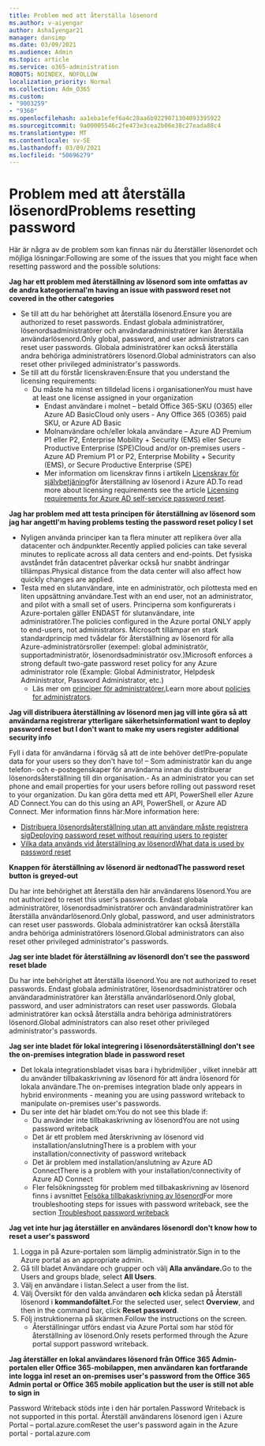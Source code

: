 ```yaml
---
title: Problem med att återställa lösenord
ms.author: v-aiyengar
author: AshaIyengar21
manager: dansimp
ms.date: 03/09/2021
ms.audience: Admin
ms.topic: article
ms.service: o365-administration
ROBOTS: NOINDEX, NOFOLLOW
localization_priority: Normal
ms.collection: Adm_O365
ms.custom:
- "9003259"
- "9360"
ms.openlocfilehash: aa1eba1efef6a4c28aa6b9229071304093395922
ms.sourcegitcommit: 9a00005546c2fe473e3cea2b06e38c27eada88c4
ms.translationtype: MT
ms.contentlocale: sv-SE
ms.lasthandoff: 03/09/2021
ms.locfileid: "50696279"
---
```

# <a name="problems-resetting-password"></a><span data-ttu-id="dc72d-102">Problem med att återställa lösenord</span><span class="sxs-lookup"><span data-stu-id="dc72d-102">Problems resetting password</span></span>

<span data-ttu-id="dc72d-103">Här är några av de problem som kan finnas när du återställer lösenordet och möjliga lösningar:</span><span class="sxs-lookup"><span data-stu-id="dc72d-103">Following are some of the issues that you might face when resetting password and the possible solutions:</span></span>

<span data-ttu-id="dc72d-104">**Jag har ett problem med återställning av lösenord som inte omfattas av de andra kategorierna**</span><span class="sxs-lookup"><span data-stu-id="dc72d-104">**I'm having an issue with password reset not covered in the other categories**</span></span>

- <span data-ttu-id="dc72d-105">Se till att du har behörighet att återställa lösenord.</span><span class="sxs-lookup"><span data-stu-id="dc72d-105">Ensure you are authorized to reset passwords.</span></span> <span data-ttu-id="dc72d-106">Endast globala administratörer, lösenordsadministratörer och användaradministratörer kan återställa användarlösenord.</span><span class="sxs-lookup"><span data-stu-id="dc72d-106">Only global, password, and user administrators can reset user passwords.</span></span> <span data-ttu-id="dc72d-107">Globala administratörer kan också återställa andra behöriga administratörers lösenord.</span><span class="sxs-lookup"><span data-stu-id="dc72d-107">Global administrators can also reset other privileged administrator's passwords.</span></span>
- <span data-ttu-id="dc72d-108">Se till att du förstår licenskraven:</span><span class="sxs-lookup"><span data-stu-id="dc72d-108">Ensure that you understand the licensing requirements:</span></span>
    - <span data-ttu-id="dc72d-109">Du måste ha minst en tilldelad licens i organisationen</span><span class="sxs-lookup"><span data-stu-id="dc72d-109">You must have at least one license assigned in your organization</span></span>
        - <span data-ttu-id="dc72d-110">Endast användare i molnet – betald Office 365-SKU (O365) eller Azure AD Basic</span><span class="sxs-lookup"><span data-stu-id="dc72d-110">Cloud only users - Any Office 365 (O365) paid SKU, or Azure AD Basic</span></span>
        - <span data-ttu-id="dc72d-111">Molnanvändare och/eller lokala användare – Azure AD Premium P1 eller P2, Enterprise Mobility + Security (EMS) eller Secure Productive Enterprise (SPE)</span><span class="sxs-lookup"><span data-stu-id="dc72d-111">Cloud and/or on-premises users - Azure AD Premium P1 or P2, Enterprise Mobility + Security (EMS), or Secure Productive Enterprise (SPE)</span></span>
        - <span data-ttu-id="dc72d-112">Mer information om licenskrav finns i artikeln [Licenskrav för självbetjäning](https://docs.microsoft.com/azure/active-directory/active-directory-passwords-licensing?WT.mc_id=Portal-Microsoft_Azure_Support)för återställning av lösenord i Azure AD.</span><span class="sxs-lookup"><span data-stu-id="dc72d-112">To read more about licensing requirements see the article [Licensing requirements for Azure AD self-service password reset](https://docs.microsoft.com/azure/active-directory/active-directory-passwords-licensing?WT.mc_id=Portal-Microsoft_Azure_Support).</span></span>

<span data-ttu-id="dc72d-113">**Jag har problem med att testa principen för återställning av lösenord som jag har angett**</span><span class="sxs-lookup"><span data-stu-id="dc72d-113">**I'm having problems testing the password reset policy I set**</span></span>

- <span data-ttu-id="dc72d-114">Nyligen använda principer kan ta flera minuter att replikera över alla datacenter och ändpunkter.</span><span class="sxs-lookup"><span data-stu-id="dc72d-114">Recently applied policies can take several minutes to replicate across all data centers and end-points.</span></span> <span data-ttu-id="dc72d-115">Det fysiska avståndet från datacentret påverkar också hur snabbt ändringar tillämpas.</span><span class="sxs-lookup"><span data-stu-id="dc72d-115">Physical distance from the data center will also affect how quickly changes are applied.</span></span>
- <span data-ttu-id="dc72d-116">Testa med en slutanvändare, inte en administratör, och pilottesta med en liten uppsättning användare.</span><span class="sxs-lookup"><span data-stu-id="dc72d-116">Test with an end user, not an administrator, and pilot with a small set of users.</span></span> <span data-ttu-id="dc72d-117">Principerna som konfigurerats i Azure-portalen gäller ENDAST för slutanvändare, inte administratörer.</span><span class="sxs-lookup"><span data-stu-id="dc72d-117">The policies configured in the Azure portal ONLY apply to end-users, not administrators.</span></span> <span data-ttu-id="dc72d-118">Microsoft tillämpar en stark standardprincip med tvådelar för återställning av lösenord för alla Azure-administratörsroller (exempel: global administratör, supportadministratör, lösenordsadministratör osv.)</span><span class="sxs-lookup"><span data-stu-id="dc72d-118">Microsoft enforces a strong default two-gate password reset policy for any Azure administrator role (Example: Global Administrator, Helpdesk Administrator, Password Administrator, etc.)</span></span>
    - <span data-ttu-id="dc72d-119">Läs mer om [principer för administratörer.](https://docs.microsoft.com/azure/active-directory/active-directory-passwords-policy?WT.mc_id=Portal-Microsoft_Azure_Support#administrator-password-policy-differences)</span><span class="sxs-lookup"><span data-stu-id="dc72d-119">Learn more about [policies for administrators](https://docs.microsoft.com/azure/active-directory/active-directory-passwords-policy?WT.mc_id=Portal-Microsoft_Azure_Support#administrator-password-policy-differences).</span></span>

<span data-ttu-id="dc72d-120">**Jag vill distribuera återställning av lösenord men jag vill inte göra så att användarna registrerar ytterligare säkerhetsinformation**</span><span class="sxs-lookup"><span data-stu-id="dc72d-120">**I want to deploy password reset but I don't want to make my users register additional security info**</span></span>

<span data-ttu-id="dc72d-121">Fyll i data för användarna i förväg så att de inte behöver det!</span><span class="sxs-lookup"><span data-stu-id="dc72d-121">Pre-populate data for your users so they don't have to!</span></span> <span data-ttu-id="dc72d-122">– Som administratör kan du ange telefon- och e-postegenskaper för användarna innan du distribuerar lösenordsåterställning till din organisation.</span><span class="sxs-lookup"><span data-stu-id="dc72d-122">- As an administrator you can set phone and email properties for your users before rolling out password reset to your organization.</span></span> <span data-ttu-id="dc72d-123">Du kan göra detta med ett API, PowerShell eller Azure AD Connect.</span><span class="sxs-lookup"><span data-stu-id="dc72d-123">You can do this using an API, PowerShell, or Azure AD Connect.</span></span> <span data-ttu-id="dc72d-124">Mer information finns här:</span><span class="sxs-lookup"><span data-stu-id="dc72d-124">More information here:</span></span>
- [<span data-ttu-id="dc72d-125">Distribuera lösenordsåterställning utan att användare måste registrera sig</span><span class="sxs-lookup"><span data-stu-id="dc72d-125">Deploying password reset without requiring users to register</span></span>](https://docs.microsoft.com/azure/active-directory/active-directory-passwords-policy?WT.mc_id=Portal-Microsoft_Azure_Support#administrator-password-policy-differences)
- [<span data-ttu-id="dc72d-126">Vilka data används vid återställning av lösenord</span><span class="sxs-lookup"><span data-stu-id="dc72d-126">What data is used by password reset</span></span>](https://docs.microsoft.com/azure/active-directory/active-directory-passwords-data?WT.mc_id=Portal-Microsoft_Azure_Support)

<span data-ttu-id="dc72d-127">**Knappen för återställning av lösenord är nedtonad**</span><span class="sxs-lookup"><span data-stu-id="dc72d-127">**The password reset button is greyed-out**</span></span>

<span data-ttu-id="dc72d-128">Du har inte behörighet att återställa den här användarens lösenord.</span><span class="sxs-lookup"><span data-stu-id="dc72d-128">You are not authorized to reset this user's passwords.</span></span> <span data-ttu-id="dc72d-129">Endast globala administratörer, lösenordsadministratörer och användaradministratörer kan återställa användarlösenord.</span><span class="sxs-lookup"><span data-stu-id="dc72d-129">Only global, password, and user administrators can reset user passwords.</span></span> <span data-ttu-id="dc72d-130">Globala administratörer kan också återställa andra behöriga administratörers lösenord.</span><span class="sxs-lookup"><span data-stu-id="dc72d-130">Global administrators can also reset other privileged administrator's passwords.</span></span>

<span data-ttu-id="dc72d-131">**Jag ser inte bladet för återställning av lösenord**</span><span class="sxs-lookup"><span data-stu-id="dc72d-131">**I don't see the password reset blade**</span></span>

<span data-ttu-id="dc72d-132">Du har inte behörighet att återställa lösenord.</span><span class="sxs-lookup"><span data-stu-id="dc72d-132">You are not authorized to reset passwords.</span></span> <span data-ttu-id="dc72d-133">Endast globala administratörer, lösenordsadministratörer och användaradministratörer kan återställa användarlösenord.</span><span class="sxs-lookup"><span data-stu-id="dc72d-133">Only global, password, and user administrators can reset user passwords.</span></span> <span data-ttu-id="dc72d-134">Globala administratörer kan också återställa andra behöriga administratörers lösenord.</span><span class="sxs-lookup"><span data-stu-id="dc72d-134">Global administrators can also reset other privileged administrator's passwords.</span></span>

<span data-ttu-id="dc72d-135">**Jag ser inte bladet för lokal integrering i lösenordsåterställning**</span><span class="sxs-lookup"><span data-stu-id="dc72d-135">**I don't see the on-premises integration blade in password reset**</span></span>

- <span data-ttu-id="dc72d-136">Det lokala integrationsbladet visas bara i hybridmiljöer , vilket innebär att du använder tillbakaskrivning av lösenord för att ändra lösenord för lokala användare.</span><span class="sxs-lookup"><span data-stu-id="dc72d-136">The on-premises integration blade only appears in hybrid environments - meaning you are using password writeback to manipulate on-premises user's passwords.</span></span>
- <span data-ttu-id="dc72d-137">Du ser inte det här bladet om:</span><span class="sxs-lookup"><span data-stu-id="dc72d-137">You do not see this blade if:</span></span>
    - <span data-ttu-id="dc72d-138">Du använder inte tillbakaskrivning av lösenord</span><span class="sxs-lookup"><span data-stu-id="dc72d-138">You are not using password writeback</span></span>
    - <span data-ttu-id="dc72d-139">Det är ett problem med återskrivning av lösenord vid installation/anslutning</span><span class="sxs-lookup"><span data-stu-id="dc72d-139">There is a problem with your installation/connectivity of password writeback</span></span>
    - <span data-ttu-id="dc72d-140">Det är problem med installation/anslutning av Azure AD Connect</span><span class="sxs-lookup"><span data-stu-id="dc72d-140">There is a problem with your installation/connectivity of Azure AD Connect</span></span>
    - <span data-ttu-id="dc72d-141">Fler felsökningssteg för problem med tillbakaskrivning av lösenord finns i avsnittet [Felsöka tillbakaskrivning av lösenord](https://docs.microsoft.com/azure/active-directory/active-directory-passwords-data?WT.mc_id=Portal-Microsoft_Azure_Support)</span><span class="sxs-lookup"><span data-stu-id="dc72d-141">For more troubleshooting steps for issues with password writeback, see the section [Troubleshoot password writeback](https://docs.microsoft.com/azure/active-directory/active-directory-passwords-data?WT.mc_id=Portal-Microsoft_Azure_Support)</span></span>

<span data-ttu-id="dc72d-142">**Jag vet inte hur jag återställer en användares lösenord**</span><span class="sxs-lookup"><span data-stu-id="dc72d-142">**I don't know how to reset a user's password**</span></span>

1. <span data-ttu-id="dc72d-143">Logga in på Azure-portalen som lämplig administratör.</span><span class="sxs-lookup"><span data-stu-id="dc72d-143">Sign in to the Azure portal as an appropriate admin.</span></span>
1. <span data-ttu-id="dc72d-144">Gå till bladet Användare och grupper och välj **Alla användare.**</span><span class="sxs-lookup"><span data-stu-id="dc72d-144">Go to the Users and groups blade, select **All Users**.</span></span>
1. <span data-ttu-id="dc72d-145">Välj en användare i listan.</span><span class="sxs-lookup"><span data-stu-id="dc72d-145">Select a user from the list.</span></span>
1. <span data-ttu-id="dc72d-146">Välj Översikt för den valda användaren **och** klicka sedan på Återställ lösenord i **kommandofältet.**</span><span class="sxs-lookup"><span data-stu-id="dc72d-146">For the selected user, select **Overview**, and then in the command bar, click **Reset password**.</span></span>
1. <span data-ttu-id="dc72d-147">Följ instruktionerna på skärmen.</span><span class="sxs-lookup"><span data-stu-id="dc72d-147">Follow the instructions on the screen.</span></span>
    - <span data-ttu-id="dc72d-148">Återställningar utförs endast via Azure Portal som har stöd för återställning av lösenord.</span><span class="sxs-lookup"><span data-stu-id="dc72d-148">Only resets performed through the Azure portal support password writeback.</span></span>

<span data-ttu-id="dc72d-149">**Jag återställer en lokal användares lösenord från Office 365 Admin-portalen eller Office 365-mobilappen, men användaren kan fortfarande inte logga in**</span><span class="sxs-lookup"><span data-stu-id="dc72d-149">**I reset an on-premises user's password from the Office 365 Admin portal or Office 365 mobile application but the user is still not able to sign in**</span></span>

<span data-ttu-id="dc72d-150">Password Writeback stöds inte i den här portalen.</span><span class="sxs-lookup"><span data-stu-id="dc72d-150">Password Writeback is not supported in this portal.</span></span> <span data-ttu-id="dc72d-151">Återställ användarens lösenord igen i Azure Portal – portal.azure.com</span><span class="sxs-lookup"><span data-stu-id="dc72d-151">Reset the user's password again in the Azure portal - portal.azure.com</span></span>

